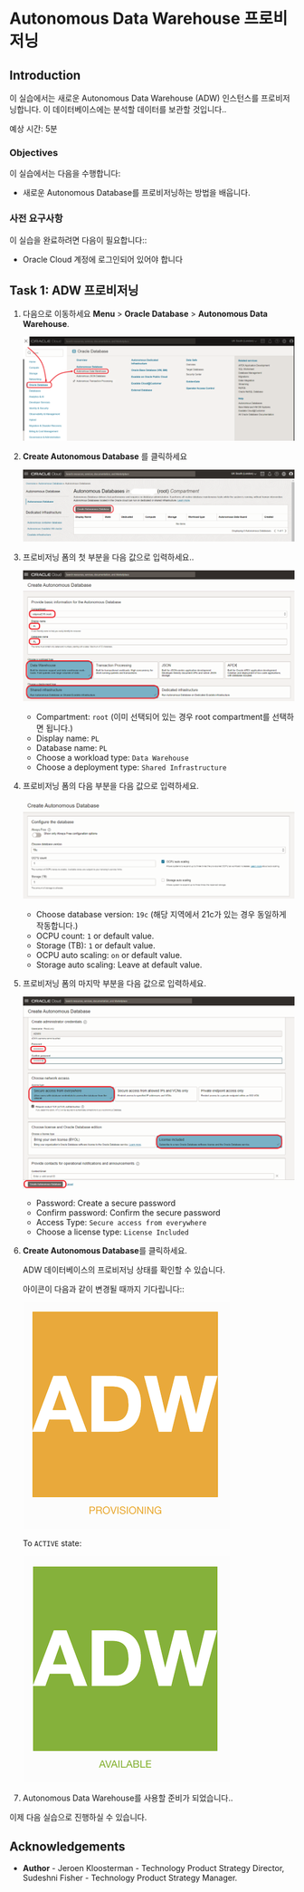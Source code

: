 # Autonomous Data Warehouse 프로비저닝

<!--![Banner](images/banner.png)-->

## Introduction

이 실습에서는 새로운 Autonomous Data Warehouse (ADW) 인스턴스를 프로비저닝합니다. 이 데이터베이스에는 분석할 데이터를 보관할 것입니다..

예상 시간: 5분

### Objectives

이 실습에서는 다음을 수행합니다:

-   새로운 Autonomous Database를 프로비저닝하는 방법을 배웁니다.

### 사전 요구사항

이 실습을 완료하려면 다음이 필요합니다::

- Oracle Cloud 계정에 로그인되어 있어야 합니다

## Task 1: ADW 프로비저닝

1. 다음으로 이동하세요  **Menu** > **Oracle Database** > **Autonomous Data Warehouse**.

   ![ADW Menu](images/adw-menu.png)

2. **Create Autonomous Database** 를 클릭하세요 

   ![ADW Create Button](images/adw-create-button.png)

3. 프로비저닝 폼의 첫 부분을 다음 값으로 입력하세요..

   ![ADW Form 1](images/adw-form-1.png)

      - Compartment: `root` (이미 선택되어 있는 경우 root compartment를 선택하면 됩니다.)
      - Display name: `PL`
      - Database name: `PL`
      - Choose a workload type: `Data Warehouse`
      - Choose a deployment type: `Shared Infrastructure`

4. 프로비저닝 폼의 다음 부분을 다음 값으로 입력하세요.

   ![ADW Form 2](images/adw-form-2.png)

      - Choose database version: `19c` (해당 지역에서 21c가 있는 경우 동일하게 작동합니다.)
      - OCPU count: `1` or default value.
      - Storage (TB): `1` or default value.
      - OCPU auto scaling: `on` or default value.
      - Storage auto scaling: Leave at default value.

5. 프로비저닝 폼의 마지막 부분을 다음 값으로 입력하세요.

   ![ADW Form 3](images/adw-form-3.png)

      - Password: Create a secure password
      - Confirm password: Confirm the secure password
      - Access Type: `Secure access from everywhere`
      - Choose a license type: `License Included`

6. **Create Autonomous Database**를 클릭하세요.

   ADW 데이터베이스의 프로비저닝 상태를 확인할 수 있습니다.

   아이콘이 다음과 같이 변경될 때까지 기다립니다::

   ![AWD Provisioning](images/adw-provisioning-state.png)

   To `ACTIVE` state:

   ![AWD Active](images/adw-active-state.png)

7. Autonomous Data Warehouse를 사용할 준비가 되었습니다..

이제 다음 실습으로 진행하실 수 있습니다.

## **Acknowledgements**

- **Author** - Jeroen Kloosterman - Technology Product Strategy Director, Sudeshni Fisher - Technology Product Strategy Manager.
